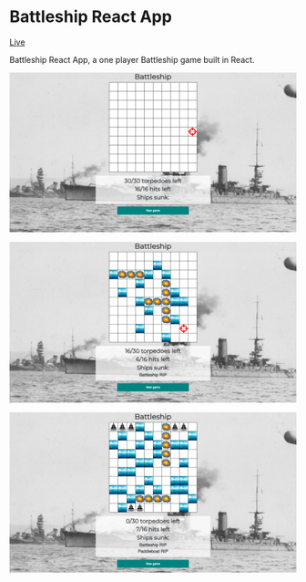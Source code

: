 # Battleship React App

<a href="https://react-battleship-app.herokuapp.com/">Live</a>

Battleship React App, a one player Battleship game built in React.

![alt-img](https://github.com/jj-dominguez/battleship-react-app/blob/master/public/images/ss1.png)

![alt-img](https://github.com/jj-dominguez/battleship-react-app/blob/master/public/images/ss2.png)

![alt-img](https://github.com/jj-dominguez/battleship-react-app/blob/master/public/images/ss3.png)

